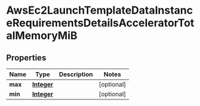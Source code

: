 

# AwsEc2LaunchTemplateDataInstanceRequirementsDetailsAcceleratorTotalMemoryMiB


## Properties

| Name | Type | Description | Notes |
|------------ | ------------- | ------------- | -------------|
|**max** | [**Integer**](Integer.md) |  |  [optional] |
|**min** | [**Integer**](Integer.md) |  |  [optional] |



